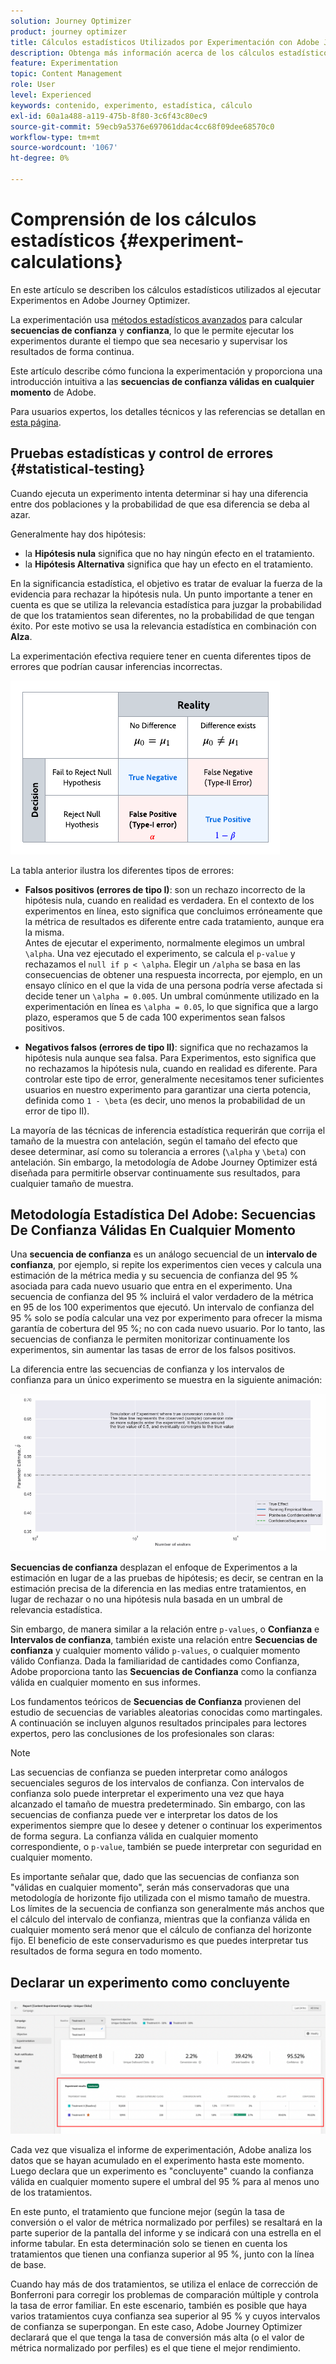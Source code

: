 ```yaml
---
solution: Journey Optimizer
product: journey optimizer
title: Cálculos estadísticos Utilizados por Experimentación con Adobe Journey Optimizer
description: Obtenga más información acerca de los cálculos estadísticos utilizados al ejecutar experimentos
feature: Experimentation
topic: Content Management
role: User
level: Experienced
keywords: contenido, experimento, estadística, cálculo
exl-id: 60a1a488-a119-475b-8f80-3c6f43c80ec9
source-git-commit: 59ecb9a5376e697061ddac4cc68f09dee68570c0
workflow-type: tm+mt
source-wordcount: '1067'
ht-degree: 0%

---
```


# Comprensión de los cálculos estadísticos {#experiment-calculations}

En este artículo se describen los cálculos estadísticos utilizados al ejecutar Experimentos en Adobe Journey Optimizer.

La experimentación usa [métodos estadísticos avanzados](../content-management/assets/confidence_sequence_technical_details.pdf) para calcular **secuencias de confianza** y **confianza**, lo que le permite ejecutar los experimentos durante el tiempo que sea necesario y supervisar los resultados de forma continua.

Este artículo describe cómo funciona la experimentación y proporciona una introducción intuitiva a las **secuencias de confianza válidas en cualquier momento** de Adobe.

Para usuarios expertos, los detalles técnicos y las referencias se detallan en [esta página](../content-management/assets/confidence_sequence_technical_details.pdf).

## Pruebas estadísticas y control de errores {#statistical-testing}

Cuando ejecuta un experimento intenta determinar si hay una diferencia entre dos poblaciones y la probabilidad de que esa diferencia se deba al azar.

Generalmente hay dos hipótesis:

* la **Hipótesis nula** significa que no hay ningún efecto en el tratamiento.
* la **Hipótesis Alternativa** significa que hay un efecto en el tratamiento.

En la significancia estadística, el objetivo es tratar de evaluar la fuerza de la evidencia para rechazar la hipótesis nula. Un punto importante a tener en cuenta es que se utiliza la relevancia estadística para juzgar la probabilidad de que los tratamientos sean diferentes, no la probabilidad de que tengan éxito. Por este motivo se usa la relevancia estadística en combinación con **Alza**.

La experimentación efectiva requiere tener en cuenta diferentes tipos de errores que podrían causar inferencias incorrectas.

![](assets/technote_1.png)

La tabla anterior ilustra los diferentes tipos de errores:

* **Falsos positivos (errores de tipo I)**: son un rechazo incorrecto de la hipótesis nula, cuando en realidad es verdadera. En el contexto de los experimentos en línea, esto significa que concluimos erróneamente que la métrica de resultados es diferente entre cada tratamiento, aunque era la misma.
  </br>Antes de ejecutar el experimento, normalmente elegimos un umbral `\alpha`. Una vez ejecutado el experimento, se calcula el `p-value` y rechazamos el `null if p < \alpha`. Elegir un `/alpha` se basa en las consecuencias de obtener una respuesta incorrecta, por ejemplo, en un ensayo clínico en el que la vida de una persona podría verse afectada si decide tener un `\alpha = 0.005`. Un umbral comúnmente utilizado en la experimentación en línea es `\alpha = 0.05`, lo que significa que a largo plazo, esperamos que 5 de cada 100 experimentos sean falsos positivos.

* **Negativos falsos (errores de tipo II)**: significa que no rechazamos la hipótesis nula aunque sea falsa. Para Experimentos, esto significa que no rechazamos la hipótesis nula, cuando en realidad es diferente. Para controlar este tipo de error, generalmente necesitamos tener suficientes usuarios en nuestro experimento para garantizar una cierta potencia, definida como `1 - \beta` (es decir, uno menos la probabilidad de un error de tipo II).

La mayoría de las técnicas de inferencia estadística requerirán que corrija el tamaño de la muestra con antelación, según el tamaño del efecto que desee determinar, así como su tolerancia a errores (`\alpha` y `\beta`) con antelación. Sin embargo, la metodología de Adobe Journey Optimizer está diseñada para permitirle observar continuamente sus resultados, para cualquier tamaño de muestra.

## Metodología Estadística Del Adobe: Secuencias De Confianza Válidas En Cualquier Momento

Una **secuencia de confianza** es un análogo secuencial de un **intervalo de confianza**, por ejemplo, si repite los experimentos cien veces y calcula una estimación de la métrica media y su secuencia de confianza del 95 % asociada para cada nuevo usuario que entra en el experimento. Una secuencia de confianza del 95 % incluirá el valor verdadero de la métrica en 95 de los 100 experimentos que ejecutó. Un intervalo de confianza del 95 % solo se podía calcular una vez por experimento para ofrecer la misma garantía de cobertura del 95 %; no con cada nuevo usuario. Por lo tanto, las secuencias de confianza le permiten monitorizar continuamente los experimentos, sin aumentar las tasas de error de los falsos positivos.

La diferencia entre las secuencias de confianza y los intervalos de confianza para un único experimento se muestra en la siguiente animación:

![](assets/technote_2.gif)

**Secuencias de confianza** desplazan el enfoque de Experimentos a la estimación en lugar de a las pruebas de hipótesis; es decir, se centran en la estimación precisa de la diferencia en las medias entre tratamientos, en lugar de rechazar o no una hipótesis nula basada en un umbral de relevancia estadística.

Sin embargo, de manera similar a la relación entre `p-values`, o **Confianza** e **Intervalos de confianza**, también existe una relación entre **Secuencias de confianza** y cualquier momento válido `p-values`, o cualquier momento válido Confianza. Dada la familiaridad de cantidades como Confianza, Adobe proporciona tanto las **Secuencias de Confianza** como la confianza válida en cualquier momento en sus informes.

Los fundamentos teóricos de **Secuencias de Confianza** provienen del estudio de secuencias de variables aleatorias conocidas como martingales. A continuación se incluyen algunos resultados principales para lectores expertos, pero las conclusiones de los profesionales son claras:

>[!NOTE]
>
>Las secuencias de confianza se pueden interpretar como análogos secuenciales seguros de los intervalos de confianza. Con intervalos de confianza solo puede interpretar el experimento una vez que haya alcanzado el tamaño de muestra predeterminado. Sin embargo, con las secuencias de confianza puede ver e interpretar los datos de los experimentos siempre que lo desee y detener o continuar los experimentos de forma segura. La confianza válida en cualquier momento correspondiente, o `p-value`, también se puede interpretar con seguridad en cualquier momento.

Es importante señalar que, dado que las secuencias de confianza son &quot;válidas en cualquier momento&quot;, serán más conservadoras que una metodología de horizonte fijo utilizada con el mismo tamaño de muestra. Los límites de la secuencia de confianza son generalmente más anchos que el cálculo del intervalo de confianza, mientras que la confianza válida en cualquier momento será menor que el cálculo de confianza del horizonte fijo. El beneficio de este conservadurismo es que puedes interpretar tus resultados de forma segura en todo momento.

## Declarar un experimento como concluyente

![](assets/experimentation_report_2.png)

Cada vez que visualiza el informe de experimentación, Adobe analiza los datos que se hayan acumulado en el experimento hasta este momento. Luego declara que un experimento es &quot;concluyente&quot; cuando la confianza válida en cualquier momento supere el umbral del 95 % para al menos uno de los tratamientos.

En este punto, el tratamiento que funcione mejor (según la tasa de conversión o el valor de métrica normalizado por perfiles) se resaltará en la parte superior de la pantalla del informe y se indicará con una estrella en el informe tabular. En esta determinación solo se tienen en cuenta los tratamientos que tienen una confianza superior al 95 %, junto con la línea de base.

Cuando hay más de dos tratamientos, se utiliza el enlace de corrección de Bonferroni para corregir los problemas de comparación múltiple y controla la tasa de error familiar. En este escenario, también es posible que haya varios tratamientos cuya confianza sea superior al 95 % y cuyos intervalos de confianza se superpongan. En este caso, Adobe Journey Optimizer declarará que el que tenga la tasa de conversión más alta (o el valor de métrica normalizado por perfiles) es el que tiene el mejor rendimiento.
